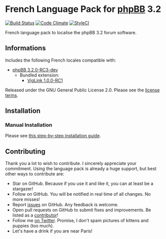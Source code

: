 # French Language Pack for [phpBB](https://www.phpbb.com/) 3.2

[![Build Status](https://travis-ci.org/milescellar/phpbb-language-fr.svg?branch=3.2.x)](https://travis-ci.org/milescellar/phpbb-language-fr) [![Code Climate](https://codeclimate.com/github/milescellar/phpbb-language-fr/badges/gpa.svg)](https://codeclimate.com/github/milescellar/phpbb-language-fr) [![StyleCI](https://styleci.io/repos/70081134/shield?branch=3.2.x)](https://styleci.io/repos/70081134)

French language pack to localise the phpBB 3.2 forum software.

## Informations

Includes the following French locales compatible with:

- [phpBB 3.2.0-RC3-dev](https://github.com/phpbb/phpbb/tree/3.2.x)
  - Bundled extension:
    - [VigLink 1.0.0-RC1](https://github.com/phpbb-extensions/viglink/releases/tag/release-phpbb-1.0.0-RC1)

Released under the GNU General Public License 2.0. Please see the [license terms](https://github.com/milescellar/phpbb-language-fr/blob/3.2.x/language/fr/LICENSE).

## Installation

### Manual Installation

Please see [this step-by-step installation guide](https://github.com/milescellar/phpbb-language-fr/wiki/Documentation).

## Contributing

Thank you a lot to wish to contribute. I sincerely appreciate your commitment. Using the language pack is already a huge support, but best other ways to contribute are:

- Star on GitHub. Because if you use it and like it, you can at least be a stargazer!
- Follow on GitHub. You will be notified in real time of all changes. No more misses!
- Report [issues](https://github.com/milescellar/phpbb-language-fr/issues) on GitHub. Any feedback is welcome.
- Open pull requests on GitHub to submit fixes and improvements. Be listed as a [contributor](https://github.com/milescellar/phpbb-language-fr/graphs/contributors)!
- Follow me [on Twitter](https://twitter.com/milescellar). Promise, I don't spam pictures of kittens and puppies (too much).
- Let's have a drink if you are near Paris!
